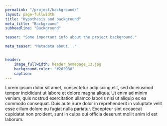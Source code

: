 ```yaml
---
permalink: "/project/background/"
layout: page-fullwidth
title: "Hypothesis and background"
meta_title: "Background"
subheadline: "Background"

teaser: "Some important info about the project background." 

meta_teaser: "Metadata about..."


header:
    image_fullwidth: header_homepage_13.jpg
    background-color: "#262930"
    caption: 
---
```


<!--more

<div class="row">
<div class="medium-4 medium-push-8 columns" markdown="1">

</div><!-- /.medium-4.columns -->
 

Lorem ipsum dolor sit amet, consectetur adipiscing elit, sed do eiusmod tempor incididunt ut labore et dolore magna aliqua. Ut enim ad minim veniam, quis nostrud exercitation ullamco laboris nisi ut aliquip ex ea commodo consequat. Duis aute irure dolor in reprehenderit in voluptate velit esse cillum dolore eu fugiat nulla pariatur. Excepteur sint occaecat cupidatat non proident, sunt in culpa qui officia deserunt mollit anim id est laborum.

